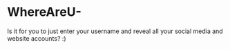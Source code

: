 # WhereAreU-
Is it for you to just enter your username and reveal all your social media and website accounts? :)
